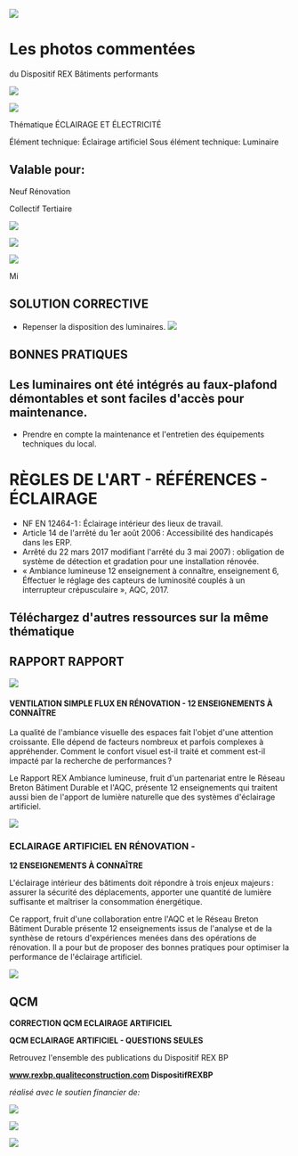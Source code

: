 ![](<images/Difficulté d'accès au luminaire/_page_0_Picture_0.jpeg>)

# Les photos commentées

du Dispositif REX Bâtiments performants

![](<images/Difficulté d'accès au luminaire/_page_0_Picture_3.jpeg>)

![](<images/Difficulté d'accès au luminaire/_page_0_Picture_4.jpeg>)

Thématique ÉCLAIRAGE ET ÉLECTRICITÉ

Élément technique: Éclairage artificiel Sous élément technique: Luminaire

## Valable pour:

 Neuf Rénovation

 Collectif Tertiaire

![](<images/Difficulté d'accès au luminaire/_page_0_Picture_10.jpeg>)

![](<images/Difficulté d'accès au luminaire/_page_0_Picture_11.jpeg>)

![](<images/Difficulté d'accès au luminaire/_page_0_Picture_12.jpeg>)

Mi

## SOLUTION CORRECTIVE

- Repenser la disposition des luminaires.
![](<images/Difficulté d'accès au luminaire/_page_0_Picture_15.jpeg>)

## BONNES PRATIQUES

## Les luminaires ont été intégrés au faux-plafond démontables et sont faciles d'accès pour maintenance.

- Prendre en compte la maintenance et l'entretien des équipements techniques du local.
# RÈGLES DE L'ART - RÉFÉRENCES - ÉCLAIRAGE

- NF EN 12464-1 : Éclairage intérieur des lieux de travail.
- Article 14 de l'arrêté du 1er août 2006 : Accessibilité des handicapés dans les ERP.
- Arrêté du 22 mars 2017 modifiant l'arrêté du 3 mai 2007) : obligation de système de détection et gradation pour une installation rénovée.
- « Ambiance lumineuse 12 enseignement à connaître, enseignement 6, Éffectuer le réglage des capteurs de luminosité couplés à un interrupteur crépusculaire », AQC, 2017.

## Téléchargez d'autres ressources sur la même thématique

## RAPPORT RAPPORT

![](<images/Difficulté d'accès au luminaire/_page_1_Picture_7.jpeg>)

#### **VENTILATION SIMPLE FLUX EN RÉNOVATION - 12 ENSEIGNEMENTS À CONNAÎTRE**

La qualité de l'ambiance visuelle des espaces fait l'objet d'une attention croissante. Elle dépend de facteurs nombreux et parfois complexes à appréhender. Comment le confort visuel est-il traité et comment est-il impacté par la recherche de performances ?

Le Rapport REX Ambiance lumineuse, fruit d'un partenariat entre le Réseau Breton Bâtiment Durable et l'AQC, présente 12 enseignements qui traitent aussi bien de l'apport de lumière naturelle que des systèmes d'éclairage artificiel.

![](<images/Difficulté d'accès au luminaire/_page_1_Picture_11.jpeg>)

### **ECLAIRAGE ARTIFICIEL EN RÉNOVATION -**

**12 ENSEIGNEMENTS À CONNAÎTRE**

L'éclairage intérieur des bâtiments doit répondre à trois enjeux majeurs : assurer la sécurité des déplacements, apporter une quantité de lumière suffisante et maîtriser la consommation énergétique.

Ce rapport, fruit d'une collaboration entre l'AQC et le Réseau Breton Bâtiment Durable présente 12 enseignements issus de l'analyse et de la synthèse de retours d'expériences menées dans des opérations de rénovation. Il a pour but de proposer des bonnes pratiques pour optimiser la performance de l'éclairage artificiel.

![](<images/Difficulté d'accès au luminaire/_page_1_Picture_16.jpeg>)

## QCM

**CORRECTION QCM ECLAIRAGE ARTIFICIEL**

**QCM ECLAIRAGE ARTIFICIEL - QUESTIONS SEULES**

Retrouvez l'ensemble des publications du Dispositif REX BP

**www.rexbp.qualiteconstruction.com DispositifREXBP**

*réalisé avec le soutien financier de:*

![](<images/Difficulté d'accès au luminaire/_page_1_Picture_24.jpeg>)

![](<images/Difficulté d'accès au luminaire/_page_1_Picture_25.jpeg>)

![](<images/Difficulté d'accès au luminaire/_page_1_Picture_26.jpeg>)